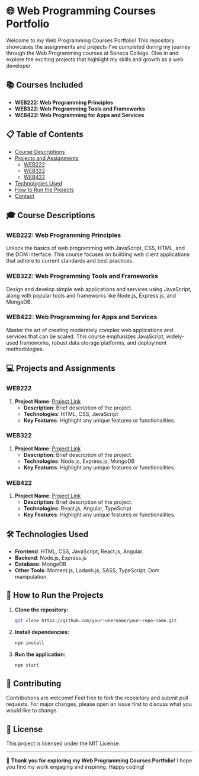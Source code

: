 # 🌐 Web Programming Courses Portfolio

Welcome to my Web Programming Courses Portfolio! This repository showcases the assignments and projects I've completed during my journey through the Web Programming courses at Seneca College. Dive in and explore the exciting projects that highlight my skills and growth as a web developer.

## 📚 Courses Included

- **WEB222: Web Programming Principles**
- **WEB322: Web Programming Tools and Frameworks**
- **WEB422: Web Programming for Apps and Services**

## 📋 Table of Contents

- [Course Descriptions](#course-descriptions)
- [Projects and Assignments](#projects-and-assignments)
  - [WEB222](#web222)
  - [WEB322](#web322)
  - [WEB422](#web422)
- [Technologies Used](#technologies-used)
- [How to Run the Projects](#how-to-run-the-projects)
- [Contact](#contact)

## 🎓 Course Descriptions

### WEB222: Web Programming Principles
Unlock the basics of web programming with JavaScript, CSS, HTML, and the DOM interface. This course focuses on building web client applications that adhere to current standards and best practices.

### WEB322: Web Programming Tools and Frameworks
Design and develop simple web applications and services using JavaScript, along with popular tools and frameworks like Node.js, Express.js, and MongoDB.

### WEB422: Web Programming for Apps and Services
Master the art of creating moderately complex web applications and services that can be scaled. This course emphasizes JavaScript, widely-used frameworks, robust data storage platforms, and deployment methodologies.

## 💻 Projects and Assignments

### WEB222

1. **Project Name**: [Project Link](#)
   - **Description**: Brief description of the project.
   - **Technologies**: HTML, CSS, JavaScript
   - **Key Features**: Highlight any unique features or functionalities.

### WEB322

1. **Project Name**: [Project Link](#)
   - **Description**: Brief description of the project.
   - **Technologies**: Node.js, Express.js, MongoDB
   - **Key Features**: Highlight any unique features or functionalities.

### WEB422

1. **Project Name**: [Project Link](#)
   - **Description**: Brief description of the project.
   - **Technologies**: React.js, Angular, TypeScript
   - **Key Features**: Highlight any unique features or functionalities.

## 🛠️ Technologies Used

- **Frontend**: HTML, CSS, JavaScript, React.js, Angular.
- **Backend**: Node.js, Express.js
- **Database**: MongoDB
- **Other Tools**: Moment.js, Lodash.js, SASS, TypeScript, Dom manipulation.

## 🚀 How to Run the Projects

1. **Clone the repository:**
    ```sh
    git clone https://github.com/your-username/your-repo-name.git
    ```

2. **Install dependencies:**
    ```sh
    npm install
    ```

3. **Run the application:**
    ```sh
    npm start
    ```

## 🤝 Contributing

Contributions are welcome! Feel free to fork the repository and submit pull requests. For major changes, please open an issue first to discuss what you would like to change.

## 📄 License

This project is licensed under the MIT License.

---

🎉 **Thank you for exploring my Web Programming Courses Portfolio!** I hope you find my work engaging and inspiring. Happy coding!
